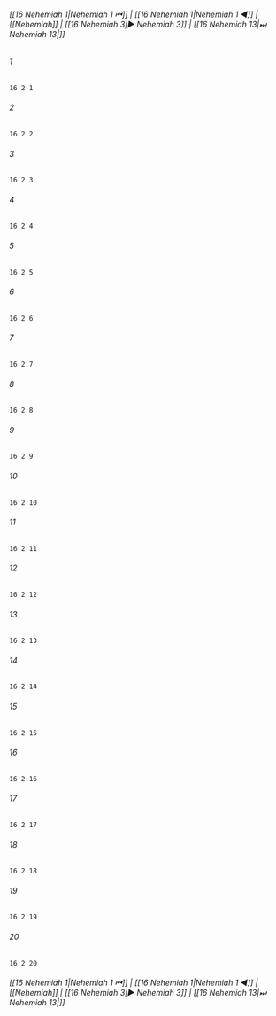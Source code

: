 
###### [[16 Nehemiah 1|Nehemiah 1 ⏮]] | [[16 Nehemiah 1|Nehemiah 1 ◀]] | [[Nehemiah]] | [[16 Nehemiah 3|▶ Nehemiah 3]] | [[16 Nehemiah 13|⏭ Nehemiah 13|]]

###### 1
``` verse
16 2 1 
```
###### 2
``` verse
16 2 2 
```
###### 3
``` verse
16 2 3 
```
###### 4
``` verse
16 2 4 
```
###### 5
``` verse
16 2 5 
```
###### 6
``` verse
16 2 6 
```
###### 7
``` verse
16 2 7 
```
###### 8
``` verse
16 2 8 
```
###### 9
``` verse
16 2 9 
```
###### 10
``` verse
16 2 10 
```
###### 11
``` verse
16 2 11 
```
###### 12
``` verse
16 2 12 
```
###### 13
``` verse
16 2 13 
```
###### 14
``` verse
16 2 14 
```
###### 15
``` verse
16 2 15 
```
###### 16
``` verse
16 2 16 
```
###### 17
``` verse
16 2 17 
```
###### 18
``` verse
16 2 18 
```
###### 19
``` verse
16 2 19 
```
###### 20
``` verse
16 2 20 
```

###### [[16 Nehemiah 1|Nehemiah 1 ⏮]] | [[16 Nehemiah 1|Nehemiah 1 ◀]] | [[Nehemiah]] | [[16 Nehemiah 3|▶ Nehemiah 3]] | [[16 Nehemiah 13|⏭ Nehemiah 13|]]

